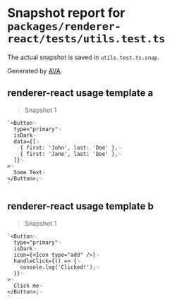 # Snapshot report for `packages/renderer-react/tests/utils.test.ts`

The actual snapshot is saved in `utils.test.ts.snap`.

Generated by [AVA](https://ava.li).

## renderer-react usage template a

> Snapshot 1

    `<Button␊
      type="primary"␊
      isDark␊
      data={[␊
        { first: 'John', last: 'Doe' },␊
        { first: 'Jane', last: 'Doe' },␊
      ]}␊
    >␊
      Some Text␊
    </Button>;␊
    `

## renderer-react usage template b

> Snapshot 1

    `<Button␊
      type="primary"␊
      isDark␊
      icon={<Icon type="add" />}␊
      handleClick={() => {␊
        console.log('Clicked!');␊
      }}␊
    >␊
      Click me␊
    </Button>;␊
    `
